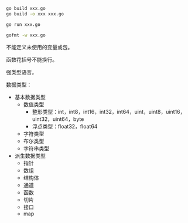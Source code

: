 

```sh
go build xxx.go
go build -o xxx xxx.go

go run xxx.go

gofmt -w xxx.go
```

不能定义未使用的变量或包。

函数花括号不能换行。

强类型语言。

数据类型：

- 基本数据类型
  - 数值类型
    - 整形类型：int，int8，int16，int32，int64，uint，uint8，uint16，uint32，uint64，byte
    - 浮点类型：float32，float64
  - 字符类型
  - 布尔类型
  - 字符串类型
- 派生数据类型
  - 指针
  - 数组
  - 结构体
  - 通道
  - 函数
  - 切片
  - 接口
  - map



